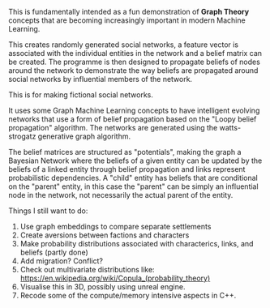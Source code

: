 This is fundamentally intended as a fun demonstration of **Graph Theory** concepts that are becoming increasingly important in modern Machine Learning.

This creates randomly generated social networks, a feature vector is associated with
the individual entities in the network and a belief matrix can be created. The programme
is then designed to propagate beliefs of nodes around the network to demonstrate
the way beliefs are propagated around social networks by influential members of the network.

This is for making fictional social networks.

It uses some Graph Machine Learning concepts to have intelligent evolving networks that use a form of
belief propagation based on the "Loopy belief propagation" algorithm. The networks are
generated using the watts-strogatz generative graph algorithm.

The belief matrices are structured as "potentials", making the graph a Bayesian Network
where the beliefs of a given entity can be updated by the beliefs of a linked
entity through belief propagation and links represent probabilistic dependencies. A "child" entity has beliefs that are conditional
on the "parent" entity, in this case the "parent" can be simply an influential node in
the network, not necessarily the actual parent of the entity.

Things I still want to do:
1.   Use graph embeddings to compare separate settlements
2.   Create aversions between factions and characters
3.   Make probability distributions associated with characterics, links, and beliefs (partly done)
4.   Add migration? Conflict?
5.   Check out multivariate distributions like: https://en.wikipedia.org/wiki/Copula_(probability_theory)
6.   Visualise this in 3D, possibly using unreal engine.
7.   Recode some of the compute/memory intensive aspects in C++.
